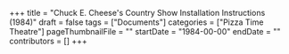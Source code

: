 +++
title = "Chuck E. Cheese's Country Show Installation Instructions (1984)"
draft = false
tags = ["Documents"]
categories = ["Pizza Time Theatre"]
pageThumbnailFile = ""
startDate = "1984-00-00"
endDate = ""
contributors = []
+++
